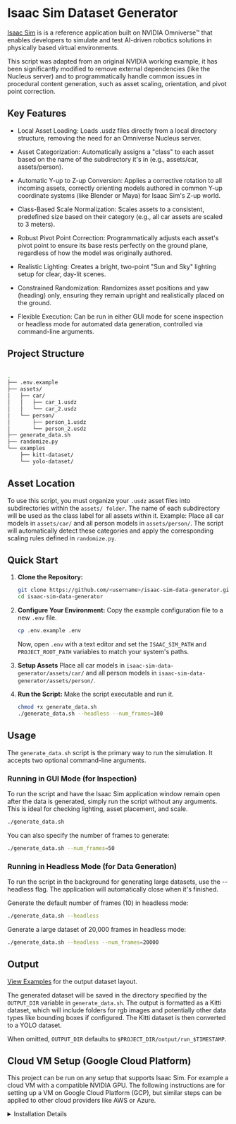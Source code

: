 # Isaac Sim Dataset Generator

[Isaac Sim](https://developer.nvidia.com/isaac/sim) is is a reference application built on NVIDIA Omniverse™ that enables developers to simulate and test AI-driven robotics solutions in physically based virtual environments.

This script was adapted from an original NVIDIA working example, it has been significantly modified to remove external dependencies (like the Nucleus server) and to programmatically handle common issues in procedural content generation, such as asset scaling, orientation, and pivot point correction.

## Key Features ##

- Local Asset Loading: Loads .usdz files directly from a local directory structure, removing the need for an Omniverse Nucleus server.

- Asset Categorization: Automatically assigns a "class" to each asset based on the name of the subdirectory it's in (e.g., assets/car, assets/person).

- Automatic Y-up to Z-up Conversion: Applies a corrective rotation to all incoming assets, correctly orienting models authored in common Y-up coordinate systems (like Blender or Maya) for Isaac Sim's Z-up world.

- Class-Based Scale Normalization: Scales assets to a consistent, predefined size based on their category (e.g., all car assets are scaled to 3 meters).

- Robust Pivot Point Correction: Programmatically adjusts each asset's pivot point to ensure its base rests perfectly on the ground plane, regardless of how the model was originally authored.

- Realistic Lighting: Creates a bright, two-point "Sun and Sky" lighting setup for clear, day-lit scenes.

- Constrained Randomization: Randomizes asset positions and yaw (heading) only, ensuring they remain upright and realistically placed on the ground.

- Flexible Execution: Can be run in either GUI mode for scene inspection or headless mode for automated data generation, controlled via command-line arguments.

## Project Structure ##
```bash

.
├── .env.example
├── assets/
│   ├── car/
│   │   ├── car_1.usdz
│   │   └── car_2.usdz
│   └── person/
│       ├── person_1.usdz
│       └── person_2.usdz
├── generate_data.sh
├── randomize.py
└── examples
    ├── kitt-dataset/
    └── yolo-dataset/

```

## Asset Location ##

To use this script, you must organize your `.usdz` asset files into subdirectories within the `assets/ folder`. The name of each subdirectory will be used as the class label for all assets within it.
Example: Place all car models in `assets/car/` and all person models in `assets/person/`.
The script will automatically detect these categories and apply the corresponding scaling rules defined in `randomize.py`.

## **Quick Start**

1.  **Clone the Repository:**
    ```bash
    git clone https://github.com/<username>/isaac-sim-data-generator.git
    cd isaac-sim-data-generator
    ```

2.  **Configure Your Environment:**
    Copy the example configuration file to a new `.env` file.
    ```bash
    cp .env.example .env
    ```
    Now, open `.env` with a text editor and set the `ISAAC_SIM_PATH` and `PROJECT_ROOT_PATH` variables to match your system's paths.

3.  **Setup Assets**
    Place all car models in `isaac-sim-data-generator/assets/car/` and all person models in `isaac-sim-data-generator/assets/person/`.
    
5.  **Run the Script:**
    Make the script executable and run it.
    ```bash
    chmod +x generate_data.sh
    ./generate_data.sh --headless --num_frames=100
    ```

## Usage ##

The `generate_data.sh` script is the primary way to run the simulation. It accepts two optional command-line arguments.

### Running in GUI Mode (for Inspection) ###

To run the script and have the Isaac Sim application window remain open after the data is generated, simply run the script without any arguments. This is ideal for checking lighting, asset placement, and scale.

```bash
./generate_data.sh
```

You can also specify the number of frames to generate:

```bash
./generate_data.sh --num_frames=50
```

### Running in Headless Mode (for Data Generation) ###

To run the script in the background for generating large datasets, use the --headless flag. The application will automatically close when it's finished.

Generate the default number of frames (10) in headless mode:

```bash
./generate_data.sh --headless
```

Generate a large dataset of 20,000 frames in headless mode:
```bash
./generate_data.sh --headless --num_frames=20000
```

## Output ##

[View Examples](examples/) for the output dataset layout.

The generated dataset will be saved in the directory specified by the `OUTPUT_DIR` variable in `generate_data.sh`. The output is formatted as a Kitti dataset, which will include folders for rgb images and potentially other data types like bounding boxes if configured. The Kitti dataset is then converted to a YOLO dataset.

When omitted, `OUTPUT_DIR` defaults to `$PROJECT_DIR/output/run_$TIMESTAMP`.

## Cloud VM Setup (Google Cloud Platform)

This project can be run on any setup that supports Isaac Sim. For example a cloud VM with a compatible NVIDIA GPU. The following instructions are for setting up a VM on Google Cloud Platform (GCP), but similar steps can be applied to other cloud providers like AWS or Azure.

<details>
<summary>Installation Details</summary>
    
### Prerequisites

-   A Google Cloud Platform account with billing enabled.
-   Increased GPU quota for your desired region. You may need to request a quota increase for "NVIDIA T4 GPUs" or "NVIDIA L4 GPUs" (or similar) from the GCP console, as the default is often 0.

### 1. Create the GPU-Enabled VM

1.  **Navigate to VM Instances:** In the GCP Console, go to `Compute Engine` -> `VM instances`.
2.  **Create a New Instance:** Click `CREATE INSTANCE`.
3.  **Configure the Machine:**
    -   **Name:** Give your VM a descriptive name (e.g., `isaac-sim--gpu-vm`).
    -   **Region and Zone:** Choose a region and zone where GPUs are available (e.g., `us-central1-a`).
    -   **Machine Configuration:**
        -   **Series:** `N1` (or `G2` for newer GPUs).
        -   **Machine type:** `n1-standard-4` (4 vCPUs, 15 GB memory) is a good starting point.
    -   **GPU Configuration:**
        -   Click **GPUs**.
        -   Enable the **GPU** toggle.
        -   **GPU type:** Select `NVIDIA L4` (recommended) or `NVIDIA T4`. These are modern, cost-effective GPUs suitable for Isaac Sim.
        -   **Number of GPUs:** `1`.
        -   **IMPORTANT:** A dialog will appear stating that the NVIDIA driver will be installed automatically. **Ensure this is enabled.** This is the easiest way to get the correct drivers.
    -   **Boot Disk:**
        -   Click `Change`.
        -   **Operating system:** `Deep Learning on Linux`.
        -   **Version:** Select a recent `Deep Learning VM with M113` (or newer) that includes CUDA and NVIDIA drivers pre-installed. Using a Deep Learning VM image saves a lot of setup time.
        -   **Size (GB):** Increase the boot disk size to at least **100 GB**. Isaac Sim is a large application.
    -   **Firewall:**
        -   Allow `HTTP` and `HTTPS` traffic if you plan to use a web-based remote desktop.
4.  **Create:** Click the `Create` button. The VM will take a few minutes to provision.

### 2. Connect to the VM and Install VNC

Once the VM is running, you will need a graphical interface to run Isaac Sim in GUI mode. VNC is a robust way to achieve this.

1.  **SSH into the VM:** Use the `SSH` button in the GCP Console to open a terminal connection.
2.  **Update the System:**
    ```bash
    sudo apt-get update
    sudo apt-get upgrade -y
    ```
3.  **Install a Desktop Environment and VNC Server:**
    We will install a lightweight desktop (XFCE) and TightVNC.
    ```bash
    sudo apt-get install -y xfce4 xfce4-goodies tightvncserver
    ```
4.  **Run VNC Server for the First Time:**
    This will prompt you to create a password for your VNC connection.
    ```bash
    vncserver
    ```
    -   Enter a password (it will be truncated to 8 characters).
    -   When asked "Would you like to enter a view-only password?", press `n`.

5.  **Configure VNC:**
    We need to tell the VNC server to start the XFCE desktop environment.
    ```bash
    # Kill the initial VNC server instance
    vncserver -kill :1

    # Edit the VNC startup file
    nano ~/.vnc/xstartup
    ```
    -   Comment out all existing lines (add a `#` at the beginning of each line).
    -   Add the following lines to the end of the file:
        ```sh
        #!/bin/bash
        xrdb $HOME/.Xresources
        startxfce4 &
        ```
    -   Save the file (`Ctrl+X`, then `Y`, then `Enter`).
    -   Make the startup script executable:
        ```bash
        chmod +x ~/.vnc/xstartup
        ```
6.  **Start the VNC Server:**
    This command starts the VNC server with a specific screen resolution.
    ```bash
    vncserver -geometry 1920x1080
    ```

### 3. Connect with a VNC Client

1.  **Install a VNC Client:** On your local machine, install a VNC client like [RealVNC Viewer](https://www.realvnc.com/en/connect/download/viewer/) or [TightVNC](http://www.tightvnc.com/).
2.  **SSH Tunnel (for Security):** Open a **new local terminal** on your own computer (not the VM's SSH window) and create an SSH tunnel. This securely forwards the VNC connection. Replace `[VM_EXTERNAL_IP]` with your VM's external IP address from the GCP console.
    ```bash
    gcloud compute ssh [YOUR_VM_NAME] --zone [YOUR_VM_ZONE] -- -L 5901:localhost:5901
    ```
3.  **Connect:** Open your VNC client and connect to `localhost:5901`. Enter the VNC password you created. You should now see the XFCE desktop of your GCP VM.


### 4. Install and Verify Isaac Sim

Follow the official instructions online for a [Quick Install](https://docs.isaacsim.omniverse.nvidia.com/latest/installation/quick-install.html) of Isaac Sim. It is recommended to install it into a path like `/home/your_user/isaac-sim`.

#### Verify the Installation

The most important verification step is to ensure Isaac Sim can access the GPU correctly.

1.  Navigate to the Isaac Sim installation directory:
    ```bash
    cd /home/your_user/isaac-sim
    ```

2.  Create a temporary Python file to test the GPU:
    ```bash
    nano gpu_test.py
    ```

3.  Paste the following code into the file. This script checks if PyTorch (a core dependency of Isaac Sim) can detect the CUDA-enabled GPU. Save and exit (`Ctrl+X`, `Y`, `Enter`).
    ```python
    import torch

    print(f"PyTorch version: {torch.__version__}")
    print(f"CUDA available: {torch.cuda.is_available()}")

    if torch.cuda.is_available():
        print(f"CUDA version: {torch.version.cuda}")
        print(f"GPU: {torch.cuda.get_device_name(0)}")
    ```

4.  Now, run the test using Isaac Sim's bundled Python environment:
    ```bash
    ./python.sh gpu_test.py
    ```

##### Expected Output

You should see output similar to the following, confirming that PyTorch can see and identify your GPU:
```text
PyTorch version: 2.0.1+cu118
CUDA available: True
CUDA version: 11.8
GPU: NVIDIA L4
```

If you see CUDA available: True and the correct GPU name, your installation is successful and ready to run the data generation script.

</details>

